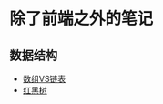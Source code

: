 # 除了前端之外的笔记

## 数据结构
- [数组VS链表](https://github.com/zerojinzhu/other_note/tree/master/数据结构/数组和链表.md)
- [红黑树](./tree/master/数据结构/红黑树.md)

